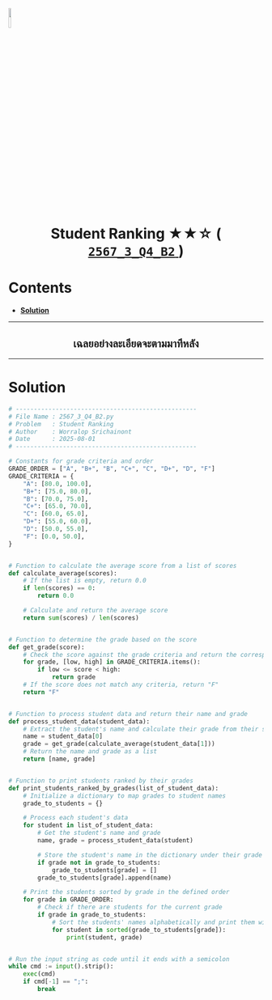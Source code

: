 <p align="left">
  <a href="../../README.md">
    <img src="../../../../Z99-OTHERS/00-common/00-back.png" style="width:10%">
  </a>
</p>

<div align="center">
  <h1>
    Student Ranking ★★☆ (
      <a href="https://drive.google.com/file/d/1ElOABGMUZv3X8ulf4nfeIjL0qHpD0mnp/view?usp=sharing">
        <code>2567_3_Q4_B2</code>
      </a>
    )
  </h1>
</div>

# Contents

-   [**Solution**](#solution)

---

<div align="center">
  <h2>เฉลยอย่างละเอียดจะตามมาทีหลัง</h2>
</div>

---

# Solution

```python
# --------------------------------------------------
# File Name : 2567_3_Q4_B2.py
# Problem   : Student Ranking
# Author    : Worralop Srichainont
# Date      : 2025-08-01
# --------------------------------------------------

# Constants for grade criteria and order
GRADE_ORDER = ["A", "B+", "B", "C+", "C", "D+", "D", "F"]
GRADE_CRITERIA = {
    "A": [80.0, 100.0],
    "B+": [75.0, 80.0],
    "B": [70.0, 75.0],
    "C+": [65.0, 70.0],
    "C": [60.0, 65.0],
    "D+": [55.0, 60.0],
    "D": [50.0, 55.0],
    "F": [0.0, 50.0],
}


# Function to calculate the average score from a list of scores
def calculate_average(scores):
    # If the list is empty, return 0.0
    if len(scores) == 0:
        return 0.0

    # Calculate and return the average score
    return sum(scores) / len(scores)


# Function to determine the grade based on the score
def get_grade(score):
    # Check the score against the grade criteria and return the corresponding grade
    for grade, [low, high] in GRADE_CRITERIA.items():
        if low <= score < high:
            return grade
    # If the score does not match any criteria, return "F"
    return "F"


# Function to process student data and return their name and grade
def process_student_data(student_data):
    # Extract the student's name and calculate their grade from their scores
    name = student_data[0]
    grade = get_grade(calculate_average(student_data[1]))
    # Return the name and grade as a list
    return [name, grade]


# Function to print students ranked by their grades
def print_students_ranked_by_grades(list_of_student_data):
    # Initialize a dictionary to map grades to student names
    grade_to_students = {}

    # Process each student's data
    for student in list_of_student_data:
        # Get the student's name and grade
        name, grade = process_student_data(student)

        # Store the student's name in the dictionary under their grade
        if grade not in grade_to_students:
            grade_to_students[grade] = []
        grade_to_students[grade].append(name)

    # Print the students sorted by grade in the defined order
    for grade in GRADE_ORDER:
        # Check if there are students for the current grade
        if grade in grade_to_students:
            # Sort the students' names alphabetically and print them with their grade
            for student in sorted(grade_to_students[grade]):
                print(student, grade)


# Run the input string as code until it ends with a semicolon
while cmd := input().strip():
    exec(cmd)
    if cmd[-1] == ";":
        break
```
